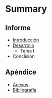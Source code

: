 # Summary

## Informe

* [Introducción](README.md)
* [Desarrollo](chapter1.md)
  * Tema I
* Conclisión

## Apéndice

* [Anexos](anexos.md)
* [Bibliografía](bibliografia.md)

